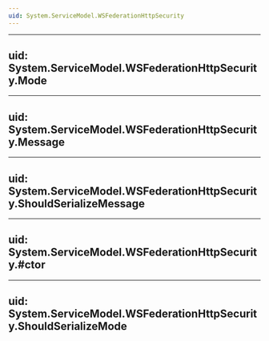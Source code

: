 ```yaml
---
uid: System.ServiceModel.WSFederationHttpSecurity
---
```


---
uid: System.ServiceModel.WSFederationHttpSecurity.Mode
---

---
uid: System.ServiceModel.WSFederationHttpSecurity.Message
---

---
uid: System.ServiceModel.WSFederationHttpSecurity.ShouldSerializeMessage
---

---
uid: System.ServiceModel.WSFederationHttpSecurity.#ctor
---

---
uid: System.ServiceModel.WSFederationHttpSecurity.ShouldSerializeMode
---
